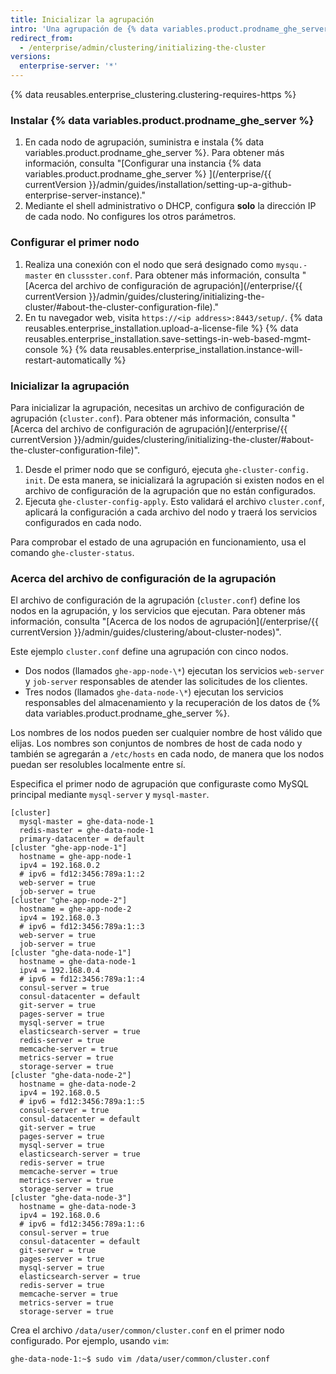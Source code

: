 ```yaml
---
title: Inicializar la agrupación
intro: 'Una agrupación de {% data variables.product.prodname_ghe_server %} se debe configurar con una licencia y se debe inicializar mediante un shell administrativo (SSH).'
redirect_from:
  - /enterprise/admin/clustering/initializing-the-cluster
versions:
  enterprise-server: '*'
---
```


{% data reusables.enterprise_clustering.clustering-requires-https %}

### Instalar {% data variables.product.prodname_ghe_server %}

1. En cada nodo de agrupación, suministra e instala {% data variables.product.prodname_ghe_server %}. Para obtener más información, consulta "[Configurar una instancia {% data variables.product.prodname_ghe_server %} ](/enterprise/{{ currentVersion }}/admin/guides/installation/setting-up-a-github-enterprise-server-instance)."
2. Mediante el shell administrativo o DHCP, configura **solo** la dirección IP de cada nodo. No configures los otros parámetros.

### Configurar el primer nodo

1. Realiza una conexión con el nodo que será designado como `mysqu.-master` en `clussster.conf`. Para obtener más información, consulta "[Acerca del archivo de configuración de agrupación](/enterprise/{{ currentVersion }}/admin/guides/clustering/initializing-the-cluster/#about-the-cluster-configuration-file)</a>."
2. En tu navegador web, visita `https://<ip address>:8443/setup/`.
{% data reusables.enterprise_installation.upload-a-license-file %}
{% data reusables.enterprise_installation.save-settings-in-web-based-mgmt-console %}
{% data reusables.enterprise_installation.instance-will-restart-automatically %}

### Inicializar la agrupación

Para inicializar la agrupación, necesitas un archivo de configuración de agrupación (`cluster.conf`). Para obtener más información, consulta "[Acerca del archivo de configuración de agrupación](/enterprise/{{ currentVersion }}/admin/guides/clustering/initializing-the-cluster/#about-the-cluster-configuration-file)</a>".

1. Desde el primer nodo que se configuró, ejecuta `ghe-cluster-config. init`.  De esta manera, se inicializará la agrupación si existen nodos en el archivo de configuración de la agrupación que no están configurados.
2. Ejecuta `ghe-cluster-config-apply`. Esto validará el archivo `cluster.conf`, aplicará la configuración a cada archivo del nodo y traerá los servicios configurados en cada nodo.

Para comprobar el estado de una agrupación en funcionamiento, usa el comando `ghe-cluster-status`.

### Acerca del archivo de configuración de la agrupación

El archivo de configuración de la agrupación (`cluster.conf`) define los nodos en la agrupación, y los servicios que ejecutan. Para obtener más información, consulta "[Acerca de los nodos de agrupación](/enterprise/{{ currentVersion }}/admin/guides/clustering/about-cluster-nodes)".

Este ejemplo `cluster.conf` define una agrupación con cinco nodos.

  - Dos nodos (llamados `ghe-app-node-\*`) ejecutan los servicios `web-server` y `job-server` responsables de atender las solicitudes de los clientes.
  - Tres nodos (llamados `ghe-data-node-\*`) ejecutan los servicios responsables del almacenamiento y la recuperación de los datos de {% data variables.product.prodname_ghe_server %}.

Los nombres de los nodos pueden ser cualquier nombre de host válido que elijas. Los nombres son conjuntos de nombres de host de cada nodo y también se agregarán a `/etc/hosts` en cada nodo, de manera que los nodos puedan ser resolubles localmente entre sí.

Especifica el primer nodo de agrupación que configuraste como MySQL principal mediante `mysql-server` y `mysql-master`.

```
[cluster]
  mysql-master = ghe-data-node-1
  redis-master = ghe-data-node-1
  primary-datacenter = default
[cluster "ghe-app-node-1"]
  hostname = ghe-app-node-1
  ipv4 = 192.168.0.2
  # ipv6 = fd12:3456:789a:1::2
  web-server = true
  job-server = true
[cluster "ghe-app-node-2"]
  hostname = ghe-app-node-2
  ipv4 = 192.168.0.3
  # ipv6 = fd12:3456:789a:1::3
  web-server = true
  job-server = true
[cluster "ghe-data-node-1"]
  hostname = ghe-data-node-1
  ipv4 = 192.168.0.4
  # ipv6 = fd12:3456:789a:1::4
  consul-server = true
  consul-datacenter = default
  git-server = true
  pages-server = true
  mysql-server = true
  elasticsearch-server = true
  redis-server = true
  memcache-server = true
  metrics-server = true
  storage-server = true
[cluster "ghe-data-node-2"]
  hostname = ghe-data-node-2
  ipv4 = 192.168.0.5
  # ipv6 = fd12:3456:789a:1::5
  consul-server = true
  consul-datacenter = default
  git-server = true
  pages-server = true
  mysql-server = true
  elasticsearch-server = true
  redis-server = true
  memcache-server = true
  metrics-server = true
  storage-server = true
[cluster "ghe-data-node-3"]
  hostname = ghe-data-node-3
  ipv4 = 192.168.0.6
  # ipv6 = fd12:3456:789a:1::6
  consul-server = true
  consul-datacenter = default
  git-server = true
  pages-server = true
  mysql-server = true
  elasticsearch-server = true
  redis-server = true
  memcache-server = true
  metrics-server = true
  storage-server = true
```

Crea el archivo `/data/user/common/cluster.conf` en el primer nodo configurado. Por ejemplo, usando `vim`:

   ```shell
   ghe-data-node-1:~$ sudo vim /data/user/common/cluster.conf
   ```
   
